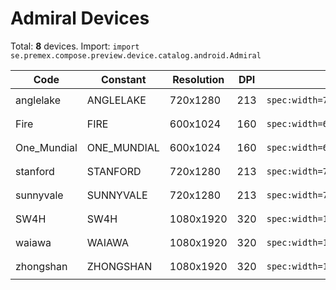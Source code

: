 # Admiral Devices

Total: **8** devices. Import: `import se.premex.compose.preview.device.catalog.android.Admiral`

| Code | Constant | Resolution | DPI | Compose Spec | Preview Usage |
|------|----------|------------|-----|-------------|---------------|
| anglelake | ANGLELAKE | 720x1280 | 213 | `spec:width=720px,height=1280px,dpi=213` | `@Preview(device = Admiral.ANGLELAKE)` |
| Fire | FIRE | 600x1024 | 160 | `spec:width=600px,height=1024px,dpi=160` | `@Preview(device = Admiral.FIRE)` |
| One_Mundial | ONE_MUNDIAL | 600x1024 | 160 | `spec:width=600px,height=1024px,dpi=160` | `@Preview(device = Admiral.ONE_MUNDIAL)` |
| stanford | STANFORD | 720x1280 | 213 | `spec:width=720px,height=1280px,dpi=213` | `@Preview(device = Admiral.STANFORD)` |
| sunnyvale | SUNNYVALE | 720x1280 | 213 | `spec:width=720px,height=1280px,dpi=213` | `@Preview(device = Admiral.SUNNYVALE)` |
| SW4H | SW4H | 1080x1920 | 320 | `spec:width=1080px,height=1920px,dpi=320` | `@Preview(device = Admiral.SW4H)` |
| waiawa | WAIAWA | 1080x1920 | 320 | `spec:width=1080px,height=1920px,dpi=320` | `@Preview(device = Admiral.WAIAWA)` |
| zhongshan | ZHONGSHAN | 1080x1920 | 320 | `spec:width=1080px,height=1920px,dpi=320` | `@Preview(device = Admiral.ZHONGSHAN)` |

<!-- Generated automatically. Do not edit manually. -->
